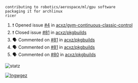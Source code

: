 ```
contributing to robotics/aerospace/ml/gpu software
packaging it for archlinux
ricer
```

<!--START_SECTION:activity-->
1. ❗️ Opened issue [#4](https://github.com/acxz/gym-continuous-classic-control/issues/4) in [acxz/gym-continuous-classic-control](https://github.com/acxz/gym-continuous-classic-control)
2. ❗️ Closed issue [#81](https://github.com/acxz/pkgbuilds/issues/81) in [acxz/pkgbuilds](https://github.com/acxz/pkgbuilds)
3. 🗣 Commented on [#81](https://github.com/acxz/pkgbuilds/issues/81) in [acxz/pkgbuilds](https://github.com/acxz/pkgbuilds)
4. 🗣 Commented on [#81](https://github.com/acxz/pkgbuilds/issues/81) in [acxz/pkgbuilds](https://github.com/acxz/pkgbuilds)
5. 🗣 Commented on [#80](https://github.com/acxz/pkgbuilds/issues/80) in [acxz/pkgbuilds](https://github.com/acxz/pkgbuilds)
<!--END_SECTION:activity-->


![statz](https://github-readme-stats.vercel.app/api?username=acxz&include_all_commits=true&show_icons=true)

[![lngwgez](https://github-readme-stats.vercel.app/api/top-langs/?username=acxz&layout=compact)](https://github.com/acxz/github-readme-stats)


<!--
**acxz/acxz** is a ✨ _special_ ✨ repository because its `README.md` (this file) appears on your GitHub profile.

Here are some ideas to get you started:

- 🔭 I’m currently working on ...
- 🌱 I’m currently learning ...
- 👯 I’m looking to collaborate on ...
- 🤔 I’m looking for help with ...
- 💬 Ask me about ...
- 📫 How to reach me: ...
- 😄 Pronouns: ...
- ⚡ Fun fact: ...
-->
